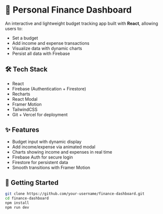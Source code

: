 # 💸 Personal Finance Dashboard

An interactive and lightweight budget tracking app built with **React**, allowing users to:

- Set a budget
- Add income and expense transactions
- Visualize data with dynamic charts
- Persist all data with Firebase

## 🛠️ Tech Stack

- React
- Firebase (Authentication + Firestore)
- Recharts
- React Modal
- Framer Motion
- TailwindCSS
- Git + Vercel for deployment

## ✨ Features

- Budget input with dynamic display
- Add income/expense via animated modal
- Charts showing income and expenses in real time
- Firebase Auth for secure login
- Firestore for persistent data
- Smooth transitions with Framer Motion

## 🚀 Getting Started

```bash
git clone https://github.com/your-username/finance-dashboard.git
cd finance-dashboard
npm install
npm run dev
```
